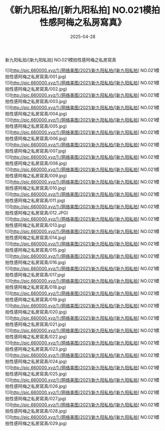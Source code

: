 ﻿---
layout: post
title:  《新九阳私拍/[新九阳私拍] NO.021模拍性感阿梅之私房寫真》
date:   2025-04-28
img: http://pic.660000.xyz/1:/网络美图/2021/新九阳私拍/[新九阳私拍] NO.021模拍性感阿梅之私房寫真/000.jpg
categories: [美女, 清纯, 唯美]
---

新九阳私拍/[新九阳私拍] NO.021模拍性感阿梅之私房寫真

 ![](http://pic.660000.xyz/1:/网络美图/2021/新九阳私拍/[新九阳私拍] NO.021模拍性感阿梅之私房寫真/001.jpg) <br>![](http://pic.660000.xyz/1:/网络美图/2021/新九阳私拍/[新九阳私拍] NO.021模拍性感阿梅之私房寫真/002.jpg) <br>![](http://pic.660000.xyz/1:/网络美图/2021/新九阳私拍/[新九阳私拍] NO.021模拍性感阿梅之私房寫真/003.jpg) <br>![](http://pic.660000.xyz/1:/网络美图/2021/新九阳私拍/[新九阳私拍] NO.021模拍性感阿梅之私房寫真/004.jpg) <br>![](http://pic.660000.xyz/1:/网络美图/2021/新九阳私拍/[新九阳私拍] NO.021模拍性感阿梅之私房寫真/005.jpg) <br>![](http://pic.660000.xyz/1:/网络美图/2021/新九阳私拍/[新九阳私拍] NO.021模拍性感阿梅之私房寫真/006.jpg) <br>![](http://pic.660000.xyz/1:/网络美图/2021/新九阳私拍/[新九阳私拍] NO.021模拍性感阿梅之私房寫真/007.jpg) <br>![](http://pic.660000.xyz/1:/网络美图/2021/新九阳私拍/[新九阳私拍] NO.021模拍性感阿梅之私房寫真/008.jpg) <br>![](http://pic.660000.xyz/1:/网络美图/2021/新九阳私拍/[新九阳私拍] NO.021模拍性感阿梅之私房寫真/009.jpg) <br>![](http://pic.660000.xyz/1:/网络美图/2021/新九阳私拍/[新九阳私拍] NO.021模拍性感阿梅之私房寫真/010.jpg) <br>![](http://pic.660000.xyz/1:/网络美图/2021/新九阳私拍/[新九阳私拍] NO.021模拍性感阿梅之私房寫真/011.jpg) <br>![](http://pic.660000.xyz/1:/网络美图/2021/新九阳私拍/[新九阳私拍] NO.021模拍性感阿梅之私房寫真/012.JPG) <br>![](http://pic.660000.xyz/1:/网络美图/2021/新九阳私拍/[新九阳私拍] NO.021模拍性感阿梅之私房寫真/013.jpg) <br>![](http://pic.660000.xyz/1:/网络美图/2021/新九阳私拍/[新九阳私拍] NO.021模拍性感阿梅之私房寫真/014.jpg) <br>![](http://pic.660000.xyz/1:/网络美图/2021/新九阳私拍/[新九阳私拍] NO.021模拍性感阿梅之私房寫真/015.jpg) <br>![](http://pic.660000.xyz/1:/网络美图/2021/新九阳私拍/[新九阳私拍] NO.021模拍性感阿梅之私房寫真/016.jpg) <br>![](http://pic.660000.xyz/1:/网络美图/2021/新九阳私拍/[新九阳私拍] NO.021模拍性感阿梅之私房寫真/017.jpg) <br>![](http://pic.660000.xyz/1:/网络美图/2021/新九阳私拍/[新九阳私拍] NO.021模拍性感阿梅之私房寫真/018.jpg) <br>![](http://pic.660000.xyz/1:/网络美图/2021/新九阳私拍/[新九阳私拍] NO.021模拍性感阿梅之私房寫真/019.jpg) <br>![](http://pic.660000.xyz/1:/网络美图/2021/新九阳私拍/[新九阳私拍] NO.021模拍性感阿梅之私房寫真/020.jpg) <br>![](http://pic.660000.xyz/1:/网络美图/2021/新九阳私拍/[新九阳私拍] NO.021模拍性感阿梅之私房寫真/021.jpg) <br>![](http://pic.660000.xyz/1:/网络美图/2021/新九阳私拍/[新九阳私拍] NO.021模拍性感阿梅之私房寫真/022.jpg) <br>![](http://pic.660000.xyz/1:/网络美图/2021/新九阳私拍/[新九阳私拍] NO.021模拍性感阿梅之私房寫真/023.jpg) <br>![](http://pic.660000.xyz/1:/网络美图/2021/新九阳私拍/[新九阳私拍] NO.021模拍性感阿梅之私房寫真/024.jpg) <br>![](http://pic.660000.xyz/1:/网络美图/2021/新九阳私拍/[新九阳私拍] NO.021模拍性感阿梅之私房寫真/025.jpg) <br>![](http://pic.660000.xyz/1:/网络美图/2021/新九阳私拍/[新九阳私拍] NO.021模拍性感阿梅之私房寫真/026.jpg) <br>![](http://pic.660000.xyz/1:/网络美图/2021/新九阳私拍/[新九阳私拍] NO.021模拍性感阿梅之私房寫真/027.jpg) <br>![](http://pic.660000.xyz/1:/网络美图/2021/新九阳私拍/[新九阳私拍] NO.021模拍性感阿梅之私房寫真/028.jpg) <br>![](http://pic.660000.xyz/1:/网络美图/2021/新九阳私拍/[新九阳私拍] NO.021模拍性感阿梅之私房寫真/029.jpg) <br>